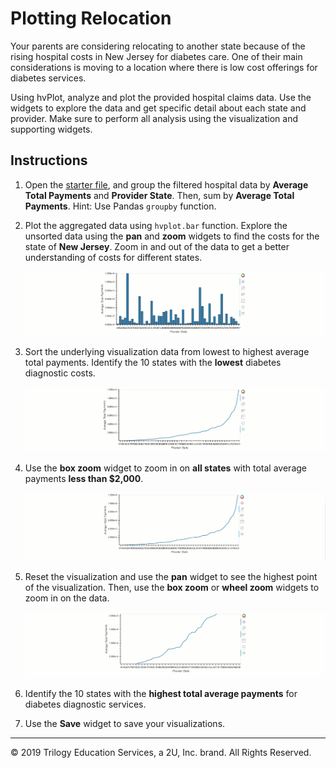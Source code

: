 # Plotting Relocation

Your parents are considering relocating to another state because of the rising hospital costs in New Jersey for diabetes care. One of their main considerations is moving to a location where there is low cost offerings for diabetes services.

Using hvPlot, analyze and plot the provided hospital claims data. Use the widgets to explore the data and get specific detail about each state and provider. Make sure to perform all analysis using the visualization and supporting widgets.

## Instructions

1. Open the [starter file](Unsolved/hvplot_widgets.ipynb), and group the filtered hospital data by **Average Total Payments** and **Provider State**. Then, sum by **Average Total Payments**. Hint: Use Pandas `groupby` function.

2. Plot the aggregated data using `hvplot.bar` function. Explore the unsorted data using the **pan** and **zoom** widgets to find the costs for the state of **New Jersey**. Zoom in and out of the data to get a better understanding of costs for different states.

    ![exploring_nj_data.gif](Images/exploring_nj_data.gif)

3. Sort the underlying visualization data from lowest to highest average total payments. Identify the 10 states with the **lowest** diabetes diagnostic costs.

    ![exploring_lowest_states.gif](Images/exploring_lowest_states.gif)

4. Use the **box zoom** widget to zoom in on **all states** with total average payments **less than $2,000**.

    ![exploring_less_than.gif](Images/exploring_less_than.gif)

5. Reset the visualization and use the **pan** widget to see the highest point of the visualization. Then, use the **box zoom** or **wheel zoom** widgets to zoom in on the data.

    ![exploring_most_expensive.gif](Images/exploring_most_expensive.gif)

6. Identify the 10 states with the **highest total average payments** for diabetes diagnostic services.

7. Use the **Save** widget to save your visualizations.



- - -

© 2019 Trilogy Education Services, a 2U, Inc. brand. All Rights Reserved.
